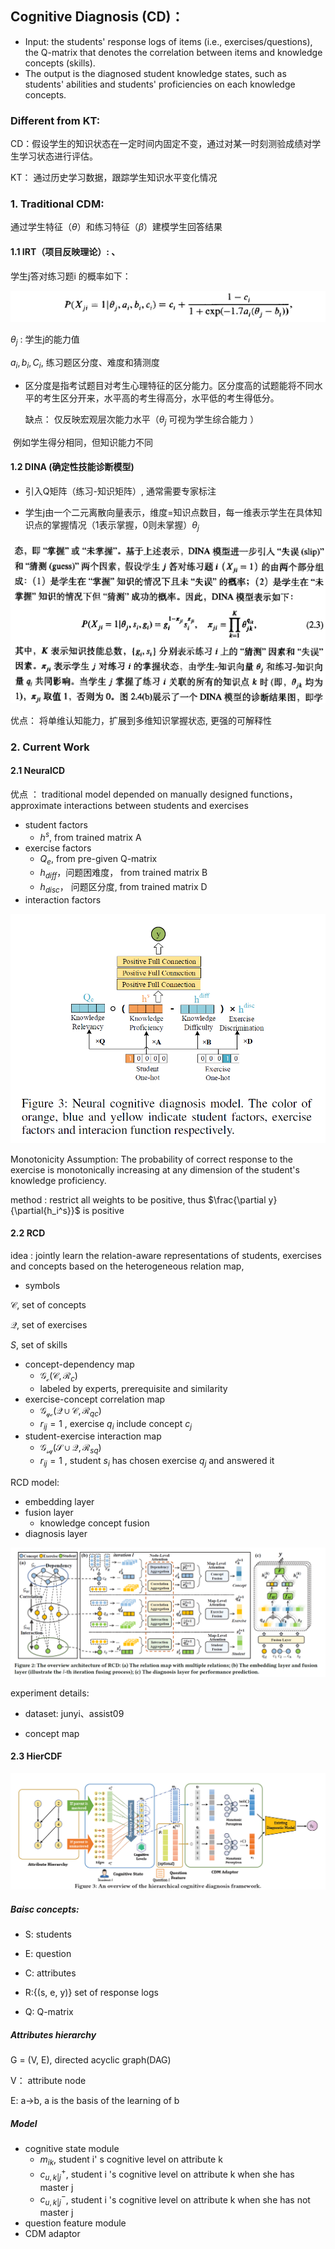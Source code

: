 ##  Cognitive Diagnosis  (CD)：

- Input:  the students' response logs of items (i.e., exercises/questions), the Q-matrix that denotes the correlation between items and knowledge concepts (skills). 
- The output is the diagnosed student knowledge states, such as students' abilities and students' proficiencies on each knowledge concepts.

### Different from KT: 

CD：假设学生的知识状态在一定时间内固定不变，通过对某一时刻测验成绩对学生学习状态进行评估。

KT： 通过历史学习数据，跟踪学生知识水平变化情况

### 1. Traditional  CDM:

通过学生特征（$\theta$）和练习特征（$\beta$）建模学生回答结果

#### 1.1 IRT（项目反映理论）: 、

学生j答对练习题i 的概率如下：

![](pics/IRT.png)

  $\theta_j$ : 学生j的能力值 

  ${a_i, b_i, C_i}$, 练习题区分度、难度和猜测度

- 区分度是指考试题目对考生心理特征的区分能力。区分度高的试题能将不同水平的考生区分开来，水平高的考生得高分，水平低的考生得低分。

  缺点： 仅反映宏观层次能力水平（$\theta_j$ 可视为学生综合能力 ）

​				例如学生得分相同，但知识能力不同

#### 1.2 DINA (确定性技能诊断模型)

- 引入Q矩阵（练习-知识矩阵）, 通常需要专家标注

- 学生j由一个二元离散向量表示，维度=知识点数目，每一维表示学生在具体知识点的掌握情况（1表示掌握，0则未掌握）$\theta_j$ 



![](pics/DINA.png)

优点： 将单维认知能力，扩展到多维知识掌握状态, 更强的可解释性



### 2. Current Work

#### 2.1 NeuralCD

优点 ： traditional model depended on manually designed functions， approximate interactions between students and exercises 

- student factors 
  - $h^s$, from trained matrix A
- exercise factors
  - $Q_e$, from pre-given Q-matrix 
  - $h_{diff}$，问题困难度， from trained matrix B
  - $h_{disc}$， 问题区分度,   from trained matrix D 
- interaction factors

![](pics/neuralCD.png)

Monotonicity Assumption: The probability of correct response to the exercise is monotonically increasing at any dimension of the student's knowledge proficiency.

method : restrict all weights to be positive, thus $\frac{\partial y}{\partial{h_i^s}}$ is positive 

#### 2.2 RCD

idea : jointly learn the relation-aware
representations of students, exercises and concepts based on the heterogeneous relation map,

- symbols

$\mathcal{C}$, set of concepts

$\mathcal{Q}$, set of exercises

$S$, set of skills

- concept-dependency map
  - $\mathcal{G_{c}}(\mathcal{C}, \mathcal{R}_c)$
  - labeled by experts, prerequisite and similarity
- exercise-concept correlation map
  - $\mathcal{G_{qc}}(\mathcal{Q} \cup\mathcal{C}, \mathcal{R}_{qc})$
  - $r_{ij}=1$ , exercise  $q_i$ include concept $c_j$
- student-exercise interaction map
  - $\mathcal{G_{sq}}(\mathcal{S} \cup\mathcal{Q}, \mathcal{R}_{sq})$
  - $r_{ij}=1$ , student $s_i$ has chosen exercise $q_j$ and answered it



RCD model:

- embedding layer
- fusion layer
  - knowledge concept fusion
- diagnosis layer

![](pics/RCD.png)



experiment details:

- dataset: junyi、assist09

- concept map 



#### 2.3 HierCDF

![](pics/HierCDF-framework.jpg)

##### Baisc concepts: 


- S: students

- E: question

- C: attributes

- R:{(s, e, y)} set of response logs

- Q: Q-matrix

#####  Attributes hierarchy

G = (V, E), directed acyclic graph(DAG)

V： attribute node

E: a->b, a is the basis of the learning of b



##### Model

- cognitive state module
  - $m_{ik}$, student i' s cognitive level on attribute k
  - $c^{+}_{u,k|j}$, student i 's cognitive level on attribute k when she has master j 
  - $c^{-}_{u,k|j}$, student i 's cognitive level on attribute k when she has not master j 
- question feature module
- CDM adaptor 
